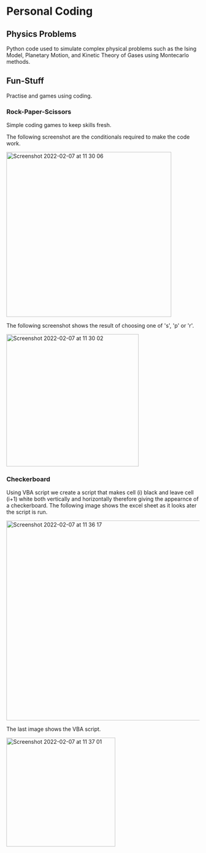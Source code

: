 # Personal Coding
## Physics Problems
Python code used to simulate complex physical problems such as the Ising Model, Planetary Motion, and Kinetic Theory of Gases using Montecarlo methods. 


## Fun-Stuff
Practise and games using coding.
### Rock-Paper-Scissors
Simple coding games to keep skills fresh.

The following screenshot are the conditionals required to make the code work.

<img width="430" alt="Screenshot 2022-02-07 at 11 30 06" src="https://user-images.githubusercontent.com/87828174/152830412-d9ad0871-ef3e-4f7f-a678-be143c50841d.png">

The following screenshot shows the result of choosing one of 's', 'p' or 'r'.

<img width="345" alt="Screenshot 2022-02-07 at 11 30 02" src="https://user-images.githubusercontent.com/87828174/152830524-40761923-024c-4edc-b67e-9c2aa1a516cc.png">

### Checkerboard
Using VBA script we create a script that makes cell (i) black and leave cell (i+1) white both vertically and horizontally therefore giving the appearnce of a checkerboard. The following image shows the excel sheet as it looks ater the script is run.

<img width="521" alt="Screenshot 2022-02-07 at 11 36 17" src="https://user-images.githubusercontent.com/87828174/152831126-49456db5-5586-405c-86f6-8daaaa4a4663.png">

The last image shows the VBA script.

<img width="284" alt="Screenshot 2022-02-07 at 11 37 01" src="https://user-images.githubusercontent.com/87828174/152831270-09e686dc-b7ae-433c-b999-1acf6db9909b.png">
